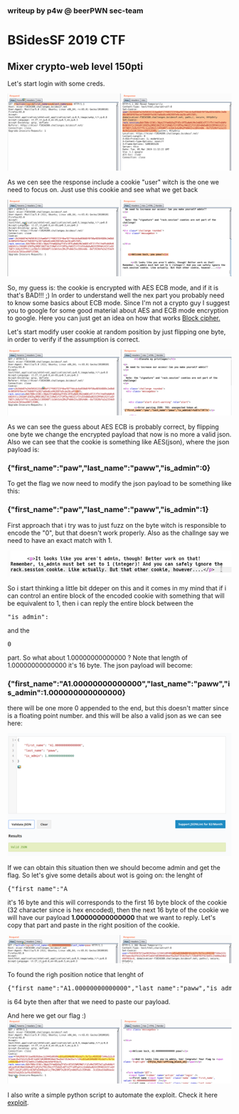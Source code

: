 ### writeup by p4w @ beerPWN sec-team

# BSidesSF 2019 CTF
## Mixer crypto-web level 150pti

Let's start login with some creds.

![alt text](screen/login.png)

As we cen see the response include a cookie "user" witch is the one we need to focus on.
Just use this cookie and see what we get back

![alt text](screen/normal_login.png)

So, my guess is:
the cookie is encrypted with AES ECB mode, and if it is that's BAD!!! ;)
In order to understand well the nex part you probably need to know some basics about ECB mode.
Since I'm not a crypto guy I suggest you to google for some good material about AES and ECB mode encryption to google.
Here you can just get an idea on how that works <a href="https://en.wikipedia.org/wiki/Block_cipher_mode_of_operation">Block cipher.</a>

Let's start modify user cookie at random position by just flipping one byte, in order to verify if the assumption is correct.

![alt text](screen/flip_one_byte.png)

As we can see the guess about AES ECB is probably correct, by flipping one byte we change the encrypted payload that now is no more a valid json.
Also we can see that the cookie is something like AES(json), where the json payload is:
### {"first_name":"paw","last_name":"paww","is_admin":0}

To get the flag we now need to modify the json payload to be something like this:
### {"first_name":"paw","last_name":"paww","is_admin":1}

First approach that i try was to just fuzz on the byte witch is responsible to encode the "0", but that doesn't work properly. Also as the challnge say we need to have an exact match with 1.

![alt text](screen/chall_info.png)

So i start thinking a little bit ddeper on this and it comes in my mind that if i can control an entire block of the encoded cookie with something that will be equivalent to 1, then i can reply the entire block between the <pre>"is_admin":</pre> and the <pre>0</pre> part.
So what about 1.00000000000000 ?
Note that length of 1.00000000000000 it's 16 byte.
The json payload will become:
### {"first_name":"A1.00000000000000","last_name":"paww","is_admin":1.000000000000000}
there will be one more 0 appended to the end, but this doesn't matter since is a floating point number.
and this will be also a valid json as we can see here:

![alt text](screen/json_check.png)

If we can obtain this situation then we should become admin and get the flag.
So let's give some details about wot is going on:
the lenght of <pre>{"first_name":"A</pre>
it's 16 byte and this will corresponds to the first 16 byte block of the cookie (32 character since is hex encoded), then the next 16 byte of the cookie we will have our payload <b>1.00000000000000</b> that we want to reply.
Let's copy that part and paste in the right position of the cookie.

![alt text](screen/1_00000000000000.png)

To found the righ position notice that lenght of <pre> {"first_name":"A1.00000000000000","last_name":"paww","is_admin": </pre>
is 64 byte then after that we need to paste our payload.

And here we get our flag :)
![alt text](screen/get_flag.png)

I also write a simple python script to automate the exploit.
Check it here <a href="https://github.com/beerpwn/ctf/blob/master/2019/BSidesSF_CTF/web/mixer/aes_block_reply_attack.py">exploit</a>.
